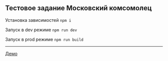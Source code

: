 ## Тестовое задание Московский комсомолец

Установка зависимостей `npm i`

Запуск в dev режиме `npm run dev`

Запуск в prod режиме `npm run build`

---

[Демо](http://alexkhab.ru)
